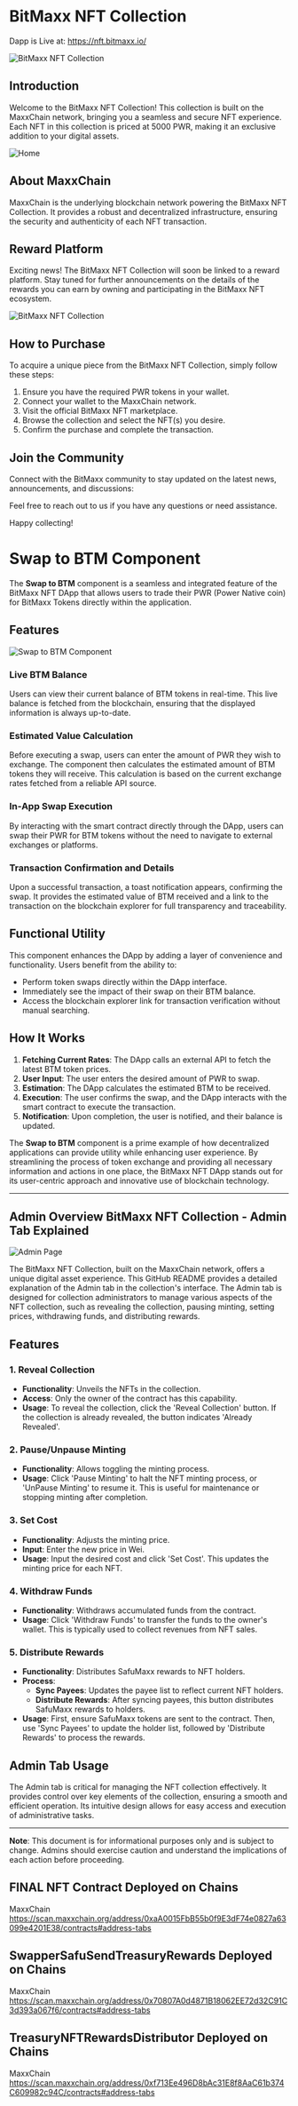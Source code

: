 # BitMaxx NFT Collection


Dapp is Live at: https://nft.bitmaxx.io/


![BitMaxx NFT Collection](https://raw.githubusercontent.com/ArielRin/BitMaxx-NFT-Collection--BNFT/finals2/Assets/twitter.png)

## Introduction

Welcome to the BitMaxx NFT Collection! This collection is built on the MaxxChain network, bringing you a seamless and secure NFT experience. Each NFT in this collection is priced at 5000 PWR, making it an exclusive addition to your digital assets.




![Home](https://raw.githubusercontent.com/ArielRin/BitMaxx-NFT-Collection--BNFT/finals2/Assets/home.png)

## About MaxxChain

MaxxChain is the underlying blockchain network powering the BitMaxx NFT Collection. It provides a robust and decentralized infrastructure, ensuring the security and authenticity of each NFT transaction.

## Reward Platform

Exciting news! The BitMaxx NFT Collection will soon be linked to a reward platform. Stay tuned for further announcements on the details of the rewards you can earn by owning and participating in the BitMaxx NFT ecosystem.

![BitMaxx NFT Collection](https://raw.githubusercontent.com/ArielRin/BitMaxx-NFT-Collection--BNFT/master/graph.jpg)
## How to Purchase

To acquire a unique piece from the BitMaxx NFT Collection, simply follow these steps:

1. Ensure you have the required PWR tokens in your wallet.
2. Connect your wallet to the MaxxChain network.
3. Visit the official BitMaxx NFT marketplace.
4. Browse the collection and select the NFT(s) you desire.
5. Confirm the purchase and complete the transaction.

## Join the Community

Connect with the BitMaxx community to stay updated on the latest news, announcements, and discussions:


Feel free to reach out to us if you have any questions or need assistance.

Happy collecting!


# Swap to BTM Component

The **Swap to BTM** component is a seamless and integrated feature of the BitMaxx NFT DApp that allows users to trade their PWR (Power Native coin) for BitMaxx Tokens directly within the application.

## Features

![Swap to BTM Component](https://raw.githubusercontent.com/ArielRin/BitMaxx-NFT-Collection--BNFT/finals2/Assets/Swap2BTM.png)


### Live BTM Balance
Users can view their current balance of BTM tokens in real-time. This live balance is fetched from the blockchain, ensuring that the displayed information is always up-to-date.

### Estimated Value Calculation
Before executing a swap, users can enter the amount of PWR they wish to exchange. The component then calculates the estimated amount of BTM tokens they will receive. This calculation is based on the current exchange rates fetched from a reliable API source.

### In-App Swap Execution
By interacting with the smart contract directly through the DApp, users can swap their PWR for BTM tokens without the need to navigate to external exchanges or platforms.

### Transaction Confirmation and Details
Upon a successful transaction, a toast notification appears, confirming the swap. It provides the estimated value of BTM received and a link to the transaction on the blockchain explorer for full transparency and traceability.

## Functional Utility

This component enhances the DApp by adding a layer of convenience and functionality. Users benefit from the ability to:

- Perform token swaps directly within the DApp interface.
- Immediately see the impact of their swap on their BTM balance.
- Access the blockchain explorer link for transaction verification without manual searching.

## How It Works

1. **Fetching Current Rates**: The DApp calls an external API to fetch the latest BTM token prices.
2. **User Input**: The user enters the desired amount of PWR to swap.
3. **Estimation**: The DApp calculates the estimated BTM to be received.
4. **Execution**: The user confirms the swap, and the DApp interacts with the smart contract to execute the transaction.
5. **Notification**: Upon completion, the user is notified, and their balance is updated.


The **Swap to BTM** component is a prime example of how decentralized applications can provide utility while enhancing user experience. By streamlining the process of token exchange and providing all necessary information and actions in one place, the BitMaxx NFT DApp stands out for its user-centric approach and innovative use of blockchain technology.

---



## Admin Overview BitMaxx NFT Collection - Admin Tab Explained


![Admin Page](https://raw.githubusercontent.com/ArielRin/BitMaxx-NFT-Collection--BNFT/finals2/Assets/admin.png)

The BitMaxx NFT Collection, built on the MaxxChain network, offers a unique digital asset experience. This GitHub README provides a detailed explanation of the Admin tab in the collection's interface. The Admin tab is designed for collection administrators to manage various aspects of the NFT collection, such as revealing the collection, pausing minting, setting prices, withdrawing funds, and distributing rewards.

## Features

### 1. Reveal Collection
- **Functionality**: Unveils the NFTs in the collection.
- **Access**: Only the owner of the contract has this capability.
- **Usage**: To reveal the collection, click the 'Reveal Collection' button. If the collection is already revealed, the button indicates 'Already Revealed'.

### 2. Pause/Unpause Minting
- **Functionality**: Allows toggling the minting process.
- **Usage**: Click 'Pause Minting' to halt the NFT minting process, or 'UnPause Minting' to resume it. This is useful for maintenance or stopping minting after completion.

### 3. Set Cost
- **Functionality**: Adjusts the minting price.
- **Input**: Enter the new price in Wei.
- **Usage**: Input the desired cost and click 'Set Cost'. This updates the minting price for each NFT.

### 4. Withdraw Funds
- **Functionality**: Withdraws accumulated funds from the contract.
- **Usage**: Click 'Withdraw Funds' to transfer the funds to the owner's wallet. This is typically used to collect revenues from NFT sales.

### 5. Distribute Rewards
- **Functionality**: Distributes SafuMaxx rewards to NFT holders.
- **Process**:
  - **Sync Payees**: Updates the payee list to reflect current NFT holders.
  - **Distribute Rewards**: After syncing payees, this button distributes SafuMaxx rewards to holders.
- **Usage**: First, ensure SafuMaxx tokens are sent to the contract. Then, use 'Sync Payees' to update the holder list, followed by 'Distribute Rewards' to process the rewards.

## Admin Tab Usage
The Admin tab is critical for managing the NFT collection effectively. It provides control over key elements of the collection, ensuring a smooth and efficient operation. Its intuitive design allows for easy access and execution of administrative tasks.

---

**Note**: This document is for informational purposes only and is subject to change. Admins should exercise caution and understand the implications of each action before proceeding.



## FINAL NFT Contract Deployed on Chains
MaxxChain https://scan.maxxchain.org/address/0xaA0015FbB55b0f9E3dF74e0827a63099e4201E38/contracts#address-tabs


## SwapperSafuSendTreasuryRewards Deployed on Chains
MaxxChain https://scan.maxxchain.org/address/0x70807A0d4871B18062EE72d32C91C3d393a067f6/contracts#address-tabs


## TreasuryNFTRewardsDistributor Deployed on Chains
MaxxChain https://scan.maxxchain.org/address/0xf713Ee496D8bAc31E8f8AaC61b374C609982c94C/contracts#address-tabs
